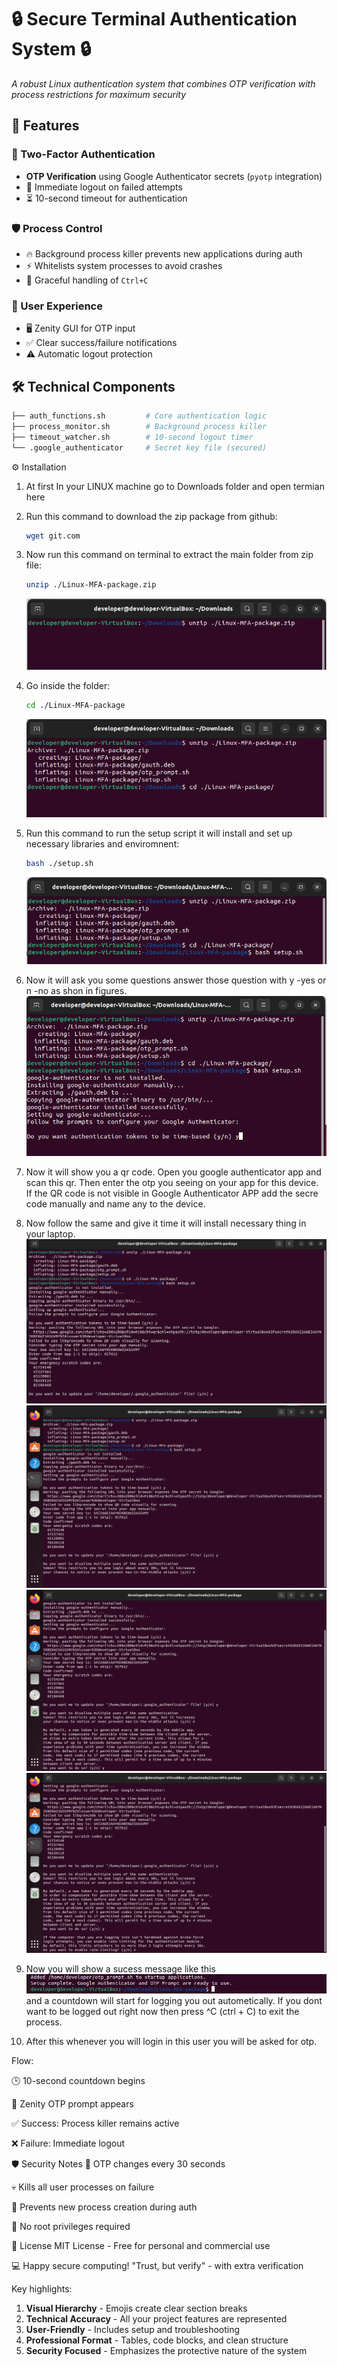 # 🔒 Secure Terminal Authentication System 🔒

*A robust Linux authentication system that combines OTP verification with process restrictions for maximum security*

## 🌟 Features

### 🔐 Two-Factor Authentication
- **OTP Verification** using Google Authenticator secrets (`pyotp` integration)
- 🚨 Immediate logout on failed attempts
- ⏳ 10-second timeout for authentication

### 🛡️ Process Control
- 🔥 Background process killer prevents new applications during auth
- ⚡ Whitelists system processes to avoid crashes
- 🛑 Graceful handling of `Ctrl+C`

### 🎯 User Experience
- 🖥️ Zenity GUI for OTP input
- ✅ Clear success/failure notifications
- ⚠️ Automatic logout protection

## 🛠️ Technical Components

```bash
├── auth_functions.sh         # Core authentication logic
├── process_monitor.sh        # Background process killer
├── timeout_watcher.sh        # 10-second logout timer
└── .google_authenticator     # Secret key file (secured)
```



⚙️ Installation

1. At first In your LINUX machine go to Downloads folder and open termian here
2. Run this command to download the zip package from github:
   ``` bash
   wget git.com
   ```

3. Now run this command on terminal to extract the main folder from zip file:
   ``` bash
   unzip ./Linux-MFA-package.zip
   ```
      ![unzipping](./Demonstrations/img1.png) 
4. Go inside the folder:
   ``` bash
   cd ./Linux-MFA-package
   ```
   ![unzipping](./Demonstrations/img2.png) 
5. Run this command to run the setup script it will install and set up necessary libraries and enviromnent:
   ``` bash
   bash ./setup.sh
   ```
   ![unzipping](./Demonstrations/img3.png) 
6. Now it will ask you some questions answer those question with y -yes or n -no as shon in figures.
   ![unzipping](./Demonstrations/img4.png)
7. Now it will show you a qr code. Open you google authenticator app and scan this qr. Then enter the otp you seeing on your app for this device. If the QR code is not visible in Google Authenticator APP add the secre code manually and name any to the device.
   
8. Now follow the same and give it time it will install necessary thing in your laptop.
   ![unzipping](./Demonstrations/img6.png)
   ![unzipping](./Demonstrations/img7.png)
   ![unzipping](./Demonstrations/img8.png)
   ![unzipping](./Demonstrations/img9.png)
10. Now you will show a sucess message like this
    ![unzipping](./Demonstrations/img10.png)
   and a countdown will start for logging you out autometically.
   If you dont want to be logged out right now then press ^C (ctrl + C) to exit the process.
11. After this whenever you will login in this user you will be asked for otp.  








Flow:

🕒 10-second countdown begins

🔑 Zenity OTP prompt appears

✅ Success: Process killer remains active

❌ Failure: Immediate logout

🛡️ Security Notes
🔄 OTP changes every 30 seconds

💀 Kills all user processes on failure

📛 Prevents new process creation during auth

🚫 No root privileges required




📜 License
MIT License - Free for personal and commercial use

💻 Happy secure computing!
"Trust, but verify" - with extra verification




Key highlights:
1. **Visual Hierarchy** - Emojis create clear section breaks
2. **Technical Accuracy** - All your project features are represented
3. **User-Friendly** - Includes setup and troubleshooting
4. **Professional Format** - Tables, code blocks, and clean structure
5. **Security Focused** - Emphasizes the protective nature of the system




